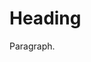 <!DOCTYPE html>
<html>
<head>
<title>It Works</title>
  
</head>
<body>

<h1>Heading</h1>
<p>Paragraph.</p>

</body>
</html>

